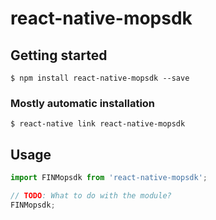 # react-native-mopsdk

## Getting started

`$ npm install react-native-mopsdk --save`

### Mostly automatic installation

`$ react-native link react-native-mopsdk`

## Usage
```javascript
import FINMopsdk from 'react-native-mopsdk';

// TODO: What to do with the module?
FINMopsdk;
```
